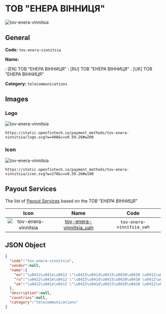 
# ТОВ "ЕНЕРА ВІННИЦЯ" 
![tov-enera-vinnitsia](https://static.openfintech.io/payment_methods/tov-enera-vinnitsia/logo.svg?w=400&c=v0.59.26#w200)  

## General 
**Code:** `tov-enera-vinnitsia` 
 
**Name:** 
 
:	[EN] ТОВ "ЕНЕРА ВІННИЦЯ" 
:	[RU] ТОВ "ЕНЕРА ВІННИЦЯ" 
:	[UK] ТОВ "ЕНЕРА ВІННИЦЯ" 
 
**Category:** `telecommunications` 
 

## Images 

### Logo 
![tov-enera-vinnitsia](https://static.openfintech.io/payment_methods/tov-enera-vinnitsia/logo.svg?w=400&c=v0.59.26#w200)  

```
https://static.openfintech.io/payment_methods/tov-enera-vinnitsia/logo.svg?w=400&c=v0.59.26#w200
```  

### Icon 
![tov-enera-vinnitsia](https://static.openfintech.io/payment_methods/tov-enera-vinnitsia/icon.svg?w=278&c=v0.59.26#w100)  

```
https://static.openfintech.io/payment_methods/tov-enera-vinnitsia/icon.svg?w=278&c=v0.59.26#w100
```  

## Payout Services 
 
The list of [Payout Services](/payout-services/) based on the _ТОВ "ЕНЕРА ВІННИЦЯ"_ 

|Icon|Name|Code| 
|:---:|:---:|:---:| 
|![tov-enera-vinnitsia](https://static.openfintech.io/payout_methods/tov-enera-vinnitsia/icon.svg?w=278&c=v0.59.26#w40) |[tov-enera-vinnitsia_uah](/payout-services/tov-enera-vinnitsia_uah/)|`tov-enera-vinnitsia_uah`| 
 

## JSON Object 

```json
{
  "code":"tov-enera-vinnitsia",
  "vendor":null,
  "name":{
    "en":"\u0422\u041e\u0412 \"\u0415\u041d\u0415\u0420\u0410 \u0412\u0406\u041d\u041d\u0418\u0426\u042f\"",
    "ru":"\u0422\u041e\u0412 \"\u0415\u041d\u0415\u0420\u0410 \u0412\u0406\u041d\u041d\u0418\u0426\u042f\"",
    "uk":"\u0422\u041e\u0412 \"\u0415\u041d\u0415\u0420\u0410 \u0412\u0406\u041d\u041d\u0418\u0426\u042f\""
  },
  "description":null,
  "countries":null,
  "category":"telecommunications"
}
```  
